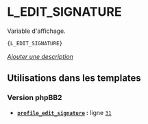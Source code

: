 # L_EDIT_SIGNATURE


Variable d'affichage.

```html
{L_EDIT_SIGNATURE}
```

[*Ajouter une description*](https://fa-tvars.appspot.com/var/L_EDIT_SIGNATURE)

## Utilisations dans les templates

### Version phpBB2
* __[`profile_edit_signature`](../tpl/var/subsilver/profile_edit_signature.md#readme) :__ ligne [`31`](../tpl/src/subsilver/profile_edit_signature.tpl#L31)